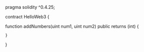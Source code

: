 pragma solidity ^0.4.25;

contract HelloWeb3 {

function addNumbers(uint num1, uint num2) public returns (int) {

    }
}
